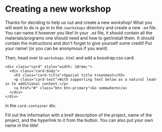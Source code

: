 # Creating a new workshop

Thanks for deciding to help us out and create a new workshop! What you will want to do is go in to the `/workshops` directory and create a new `.md` file. You can name it however you like! In your `.md` file, it should contain all the materials/programs one should need and how to get/install them. It should contain the instructions and don't forget to give yourself some credit! Put your name! (or you can be anonymous if you want)

Then, head over to `workshops.html` and add a boostrap.css card:
```
<div class="card" style="width: 18rem;">
  <div class="card-body">
    <h5 class="card-title">Special title treatment</h5>
    <p class="card-text">With supporting text below as a natural lead-in to additional content.</p>
    <a href="#" class="btn btn-primary">Go somewhere</a>
  </div>
</div>
```
in the `card-container` div.

Fill out the information with a breif description of the project, name of the project, and the hyperlink to it from the button. You can also put your own name in the title!